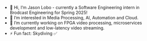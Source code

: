 - 👋 Hi, I’m Jason Lobo - currently a Software Engineering intern in Brodcast Engineering for Spring 2025!
- 👀 I’m interested in Media Processing, AI, Automation and Cloud.
- 🌱 I’m currently working on FPGA video processing, microservices development and low-latency video streaming.
- ⚡ Fun fact: Skydiving ✅
